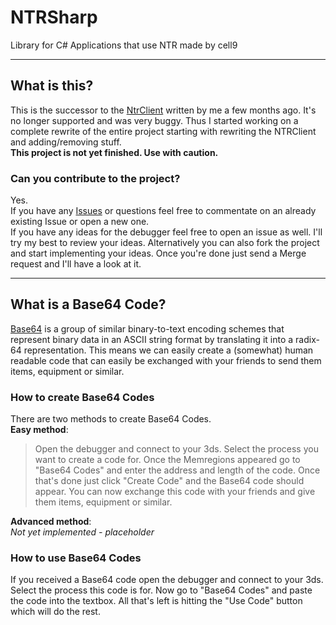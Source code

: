 # NTRSharp  
Library for C# Applications that use NTR made by cell9

---

## What is this?
This is the successor to the [NtrClient](https://github.com/imthe666st/NTRClient) written by me a few months ago. It's no longer supported and was very buggy. Thus I started working on a complete rewrite of the entire project starting with rewriting the NTRClient and adding/removing stuff.  
**This project is not yet finished. Use with caution.**

### Can you contribute to the project?

Yes.  
If you have any [Issues](https://github.com/imthe666st/NTRSharp/issues) or questions feel free to commentate on an already existing Issue or open a new one.  
If you have any ideas for the debugger feel free to open an issue as well. I'll try my best to review your ideas. Alternatively you can also fork the project and start implementing your ideas. Once you're done just send a Merge request and I'll have a look at it.

---

## What is a Base64 Code?
[Base64](https://en.wikipedia.org/wiki/Base64) is a group of similar binary-to-text encoding schemes that represent binary data in an ASCII string format by translating it into a radix-64 representation. This means we can easily create a (somewhat) human readable code that can easily be exchanged with your friends to send them items, equipment or similar.  

### How to create Base64 Codes
There are two methods to create Base64 Codes.  
**Easy method**:  
> Open the debugger and connect to your 3ds. Select the process you want to create a code for. Once the Memregions appeared go to "Base64 Codes" and enter the address and length of the code. Once that's done just click "Create Code" and the Base64 code should appear. You can now exchange this code with your friends and give them items, equipment or similar. 

**Advanced method**:  
*Not yet implemented - placeholder*

### How to use Base64 Codes
If you received a Base64 code open the debugger and connect to your 3ds. Select the process this code is for. Now go to "Base64 Codes" and paste the code into the textbox. All that's left is hitting the "Use Code" button which will do the rest. 

